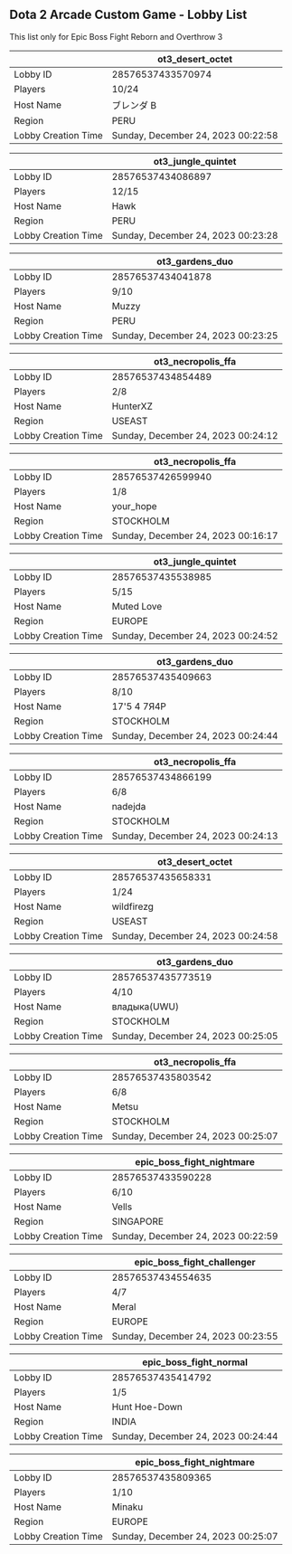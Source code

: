 ## Dota 2 Arcade Custom Game - Lobby List

This list only for Epic Boss Fight Reborn and Overthrow 3

|  | ot3_desert_octet |
| ------ | ------ |
| Lobby ID | 28576537433570974 |
| Players | 10/24 |
| Host Name | ブレンダ B |
| Region | PERU |
| Lobby Creation Time | Sunday, December 24, 2023 00:22:58 |


|  | ot3_jungle_quintet |
| ------ | ------ |
| Lobby ID | 28576537434086897 |
| Players | 12/15 |
| Host Name | Hawk |
| Region | PERU |
| Lobby Creation Time | Sunday, December 24, 2023 00:23:28 |


|  | ot3_gardens_duo |
| ------ | ------ |
| Lobby ID | 28576537434041878 |
| Players | 9/10 |
| Host Name | Muzzy |
| Region | PERU |
| Lobby Creation Time | Sunday, December 24, 2023 00:23:25 |


|  | ot3_necropolis_ffa |
| ------ | ------ |
| Lobby ID | 28576537434854489 |
| Players | 2/8 |
| Host Name | HunterXZ |
| Region | USEAST |
| Lobby Creation Time | Sunday, December 24, 2023 00:24:12 |


|  | ot3_necropolis_ffa |
| ------ | ------ |
| Lobby ID | 28576537426599940 |
| Players | 1/8 |
| Host Name | your_hope |
| Region | STOCKHOLM |
| Lobby Creation Time | Sunday, December 24, 2023 00:16:17 |


|  | ot3_jungle_quintet |
| ------ | ------ |
| Lobby ID | 28576537435538985 |
| Players | 5/15 |
| Host Name | Muted Love |
| Region | EUROPE |
| Lobby Creation Time | Sunday, December 24, 2023 00:24:52 |


|  | ot3_gardens_duo |
| ------ | ------ |
| Lobby ID | 28576537435409663 |
| Players | 8/10 |
| Host Name | 17'5 4 7Я4P |
| Region | STOCKHOLM |
| Lobby Creation Time | Sunday, December 24, 2023 00:24:44 |


|  | ot3_necropolis_ffa |
| ------ | ------ |
| Lobby ID | 28576537434866199 |
| Players | 6/8 |
| Host Name | nadejda |
| Region | STOCKHOLM |
| Lobby Creation Time | Sunday, December 24, 2023 00:24:13 |


|  | ot3_desert_octet |
| ------ | ------ |
| Lobby ID | 28576537435658331 |
| Players | 1/24 |
| Host Name | wildfirezg |
| Region | USEAST |
| Lobby Creation Time | Sunday, December 24, 2023 00:24:58 |


|  | ot3_gardens_duo |
| ------ | ------ |
| Lobby ID | 28576537435773519 |
| Players | 4/10 |
| Host Name | владыка(UWU) |
| Region | STOCKHOLM |
| Lobby Creation Time | Sunday, December 24, 2023 00:25:05 |


|  | ot3_necropolis_ffa |
| ------ | ------ |
| Lobby ID | 28576537435803542 |
| Players | 6/8 |
| Host Name | Metsu |
| Region | STOCKHOLM |
| Lobby Creation Time | Sunday, December 24, 2023 00:25:07 |


|  | epic_boss_fight_nightmare |
| ------ | ------ |
| Lobby ID | 28576537433590228 |
| Players | 6/10 |
| Host Name | Vells |
| Region | SINGAPORE |
| Lobby Creation Time | Sunday, December 24, 2023 00:22:59 |


|  | epic_boss_fight_challenger |
| ------ | ------ |
| Lobby ID | 28576537434554635 |
| Players | 4/7 |
| Host Name | Meral |
| Region | EUROPE |
| Lobby Creation Time | Sunday, December 24, 2023 00:23:55 |


|  | epic_boss_fight_normal |
| ------ | ------ |
| Lobby ID | 28576537435414792 |
| Players | 1/5 |
| Host Name | Hunt Hoe-Down |
| Region | INDIA |
| Lobby Creation Time | Sunday, December 24, 2023 00:24:44 |


|  | epic_boss_fight_nightmare |
| ------ | ------ |
| Lobby ID | 28576537435809365 |
| Players | 1/10 |
| Host Name | Minaku |
| Region | EUROPE |
| Lobby Creation Time | Sunday, December 24, 2023 00:25:07 |


